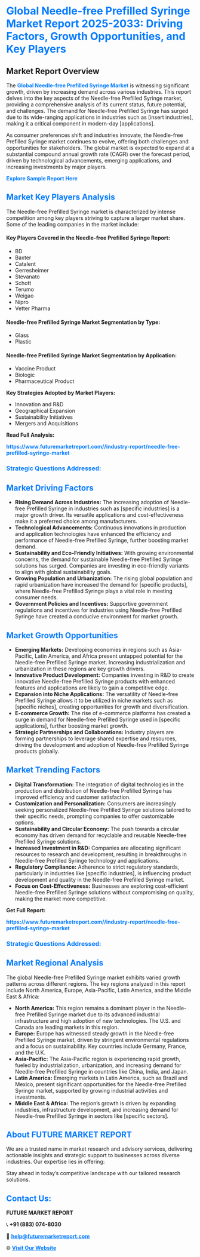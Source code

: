 <h1 style="color: #007BFF;">Global Needle-free Prefilled Syringe Market Report 2025-2033: Driving Factors, Growth Opportunities, and Key Players</h1>

<section id="overview">
<h2>Market Report Overview</h2>
<p>The <a href="https://www.futuremarketreport.com//industry-report/needle-free-prefilled-syringe-market" style="color: #007BFF; text-decoration: none;"><strong>Global Needle-free Prefilled Syringe Market</strong></a> is witnessing significant growth, driven by increasing demand across various industries. This report delves into the key aspects of the Needle-free Prefilled Syringe market, providing a comprehensive analysis of its current status, future potential, and challenges. The demand for Needle-free Prefilled Syringe has surged due to its wide-ranging applications in industries such as [insert industries], making it a critical component in modern-day [applications].</p>
<p>As consumer preferences shift and industries innovate, the Needle-free Prefilled Syringe market continues to evolve, offering both challenges and opportunities for stakeholders. The global market is expected to expand at a substantial compound annual growth rate (CAGR) over the forecast period, driven by technological advancements, emerging applications, and increasing investments by major players.</p>
</section>

<section id="overview">
<p><a href="https://www.futuremarketreport.com//request-sample/reportId=77409" style="color: #007BFF; text-decoration: none;"><strong>Explore Sample Report Here</strong></a></p>
</section>

<section id="key-players">
<h2 style="color: #007BFF;">Market Key Players Analysis</h2>
<p>The Needle-free Prefilled Syringe market is characterized by intense competition among key players striving to capture a larger market share. Some of the leading companies in the market include:</p>
<h4>Key Players Covered in the Needle-free Prefilled Syringe Report:</h4>
<ul><li>BD</li><li>Baxter</li><li>Catalent</li><li>Gerresheimer</li><li>Stevanato</li><li>Schott</li><li>Terumo</li><li>Weigao</li><li>Nipro</li><li>Vetter Pharma</li></ul>
<h4>Needle-free Prefilled Syringe Market Segmentation by Type:</h4>
<ul><li>Glass</li><li>Plastic</li></ul>

<h4>Needle-free Prefilled Syringe Market Segmentation by Application:</h4>
<ul><li>Vaccine Product</li><li>Biologic</li><li>Pharmaceutical Product</li></ul>
<p><strong>Key Strategies Adopted by Market Players:</strong></p>
<ul>
<li>Innovation and R&D</li>
<li>Geographical Expansion</li>
<li>Sustainability Initiatives</li>
<li>Mergers and Acquisitions</li>
</ul>
</section>

<section>
<p><strong>Read Full Analysis: </strong></p><a href="https://www.futuremarketreport.com//industry-report/needle-free-prefilled-syringe-market" style="color: #007BFF; text-decoration: none;"><strong>https://www.futuremarketreport.com//industry-report/needle-free-prefilled-syringe-market</strong></a>
<h3 style="color: #007BFF;">Strategic Questions Addressed:</h3>
</section>

<section id="driving-factors">
<h2 style="color: #007BFF;">Market Driving Factors</h2>
<ul>
<li><strong>Rising Demand Across Industries:</strong> The increasing adoption of Needle-free Prefilled Syringe in industries such as [specific industries] is a major growth driver. Its versatile applications and cost-effectiveness make it a preferred choice among manufacturers.</li>
<li><strong>Technological Advancements:</strong> Continuous innovations in production and application technologies have enhanced the efficiency and performance of Needle-free Prefilled Syringe, further boosting market demand.</li>
<li><strong>Sustainability and Eco-Friendly Initiatives:</strong> With growing environmental concerns, the demand for sustainable Needle-free Prefilled Syringe solutions has surged. Companies are investing in eco-friendly variants to align with global sustainability goals.</li>
<li><strong>Growing Population and Urbanization:</strong> The rising global population and rapid urbanization have increased the demand for [specific products], where Needle-free Prefilled Syringe plays a vital role in meeting consumer needs.</li>
<li><strong>Government Policies and Incentives:</strong> Supportive government regulations and incentives for industries using Needle-free Prefilled Syringe have created a conducive environment for market growth.</li>
</ul>
</section>

<section id="growth-opportunities">
<h2 style="color: #007BFF;">Market Growth Opportunities</h2>
<ul>
<li><strong>Emerging Markets:</strong> Developing economies in regions such as Asia-Pacific, Latin America, and Africa present untapped potential for the Needle-free Prefilled Syringe market. Increasing industrialization and urbanization in these regions are key growth drivers.</li>
<li><strong>Innovative Product Development:</strong> Companies investing in R&D to create innovative Needle-free Prefilled Syringe products with enhanced features and applications are likely to gain a competitive edge.</li>
<li><strong>Expansion into Niche Applications:</strong> The versatility of Needle-free Prefilled Syringe allows it to be utilized in niche markets such as [specific niches], creating opportunities for growth and diversification.</li>
<li><strong>E-commerce Growth:</strong> The rise of e-commerce platforms has created a surge in demand for Needle-free Prefilled Syringe used in [specific applications], further boosting market growth.</li>
<li><strong>Strategic Partnerships and Collaborations:</strong> Industry players are forming partnerships to leverage shared expertise and resources, driving the development and adoption of Needle-free Prefilled Syringe products globally.</li>
</ul>
</section>

<section id="trending-factors">
<h2 style="color: #007BFF;">Market Trending Factors</h2>
<ul>
<li><strong>Digital Transformation:</strong> The integration of digital technologies in the production and distribution of Needle-free Prefilled Syringe has improved efficiency and customer satisfaction.</li>
<li><strong>Customization and Personalization:</strong> Consumers are increasingly seeking personalized Needle-free Prefilled Syringe solutions tailored to their specific needs, prompting companies to offer customizable options.</li>
<li><strong>Sustainability and Circular Economy:</strong> The push towards a circular economy has driven demand for recyclable and reusable Needle-free Prefilled Syringe solutions.</li>
<li><strong>Increased Investment in R&D:</strong> Companies are allocating significant resources to research and development, resulting in breakthroughs in Needle-free Prefilled Syringe technology and applications.</li>
<li><strong>Regulatory Compliance:</strong> Adherence to strict regulatory standards, particularly in industries like [specific industries], is influencing product development and quality in the Needle-free Prefilled Syringe market.</li>
<li><strong>Focus on Cost-Effectiveness:</strong> Businesses are exploring cost-efficient Needle-free Prefilled Syringe solutions without compromising on quality, making the market more competitive.</li>
</ul>
</section>

<section>
<p><strong>Get Full Report: </strong></p><a href="https://www.futuremarketreport.com//industry-report/needle-free-prefilled-syringe-market" style="color: #007BFF; text-decoration: none;"><strong>https://www.futuremarketreport.com//industry-report/needle-free-prefilled-syringe-market</strong></a>
<h3 style="color: #007BFF;">Strategic Questions Addressed:</h3>
</section>


<section id="regional-analysis">
<h2 style="color: #007BFF;">Market Regional Analysis</h2>
<p>The global Needle-free Prefilled Syringe market exhibits varied growth patterns across different regions. The key regions analyzed in this report include North America, Europe, Asia-Pacific, Latin America, and the Middle East & Africa:</p>
<ul>
<li><strong>North America:</strong> This region remains a dominant player in the Needle-free Prefilled Syringe market due to its advanced industrial infrastructure and high adoption of new technologies. The U.S. and Canada are leading markets in this region.</li>
<li><strong>Europe:</strong> Europe has witnessed steady growth in the Needle-free Prefilled Syringe market, driven by stringent environmental regulations and a focus on sustainability. Key countries include Germany, France, and the U.K.</li>
<li><strong>Asia-Pacific:</strong> The Asia-Pacific region is experiencing rapid growth, fueled by industrialization, urbanization, and increasing demand for Needle-free Prefilled Syringe in countries like China, India, and Japan.</li>
<li><strong>Latin America:</strong> Emerging markets in Latin America, such as Brazil and Mexico, present significant opportunities for the Needle-free Prefilled Syringe market, supported by growing industrial activities and investments.</li>
<li><strong>Middle East & Africa:</strong> The region’s growth is driven by expanding industries, infrastructure development, and increasing demand for Needle-free Prefilled Syringe in sectors like [specific sectors].</li>
</ul>
</section>

<footer>
<h2 style="color: #007BFF;">About FUTURE MARKET REPORT</h2>
<p>We are a trusted name in market research and advisory services, delivering actionable insights and strategic support to businesses across diverse industries. Our expertise lies in offering:</p>

<p>Stay ahead in today’s competitive landscape with our tailored research solutions.</p>

<h2 style="color: #007BFF;">Contact Us:</h2>
<p><strong>FUTURE MARKET REPORT</strong></p>
<p>📞 <strong>+91 (883) 074-8030</strong></p>
<p>📧 <strong><a href="mailto:help@futuremarketreport.com" style="color: #007BFF;">help@futuremarketreport.com</a></strong></p>
<p>🌐 <strong><a href="https://www.futuremarketreport.com/" style="color: #007BFF;">Visit Our Website</a></strong></p>
</footer>